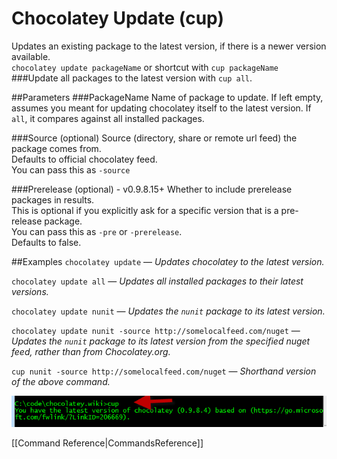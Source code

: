 # Chocolatey Update (cup)
Updates an existing package to the latest version, if there is a newer version available.  
`chocolatey update packageName` or shortcut with 
`cup packageName`  
###Update all packages to the latest version with `cup all`.  
  
##Parameters
###PackageName
Name of package to update. If left empty, assumes you meant for updating chocolatey itself to the latest version. If `all`, it compares against all installed packages.  
  
###Source (optional) 
Source (directory, share or remote url feed) the package comes from.  
Defaults to official chocolatey feed.  
You can pass this as `-source` 
  
###Prerelease (optional) - v0.9.8.15+
Whether to include prerelease packages in results.  
This is optional if you explicitly ask for a specific version that is a pre-release package.  
You can pass this as `-pre` or `-prerelease`.  
Defaults to false.  
  
##Examples
`chocolatey update` — _Updates chocolatey to the latest version._

`chocolatey update all` — _Updates all installed packages to their latest versions._

`chocolatey update nunit` — _Updates the `nunit` package to its latest version._

`chocolatey update nunit -source http://somelocalfeed.com/nuget` — _Updates the `nunit` package to its latest version from the specified nuget feed, rather than from Chocolatey.org._

`cup nunit -source http://somelocalfeed.com/nuget` — _Shorthand version of the above command._

![cup in action](images/cup.png "cup in action")  

[[Command Reference|CommandsReference]]